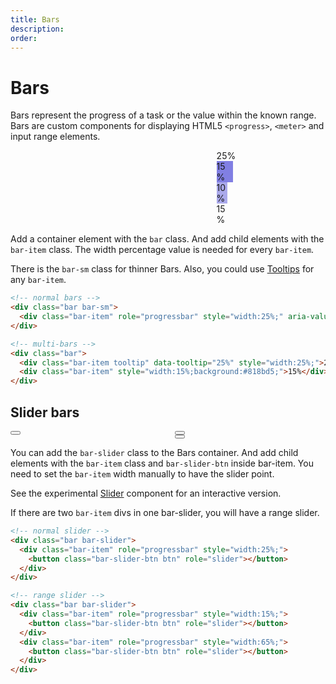 ```yaml
---
title: Bars
description: 
order: 
---
```


# Bars

Bars represent the progress of a task or the value within the known range. Bars are custom components for displaying HTML5 `<progress>`, `<meter>` and input range elements.

<ClientOnly>
<div class="vp-raw docs-demo columns">
  <div class="column col-8 col-xs-12">
    <div class="bar bar-sm">
      <div class="bar-item tooltip" data-tooltip="25%" role="progressbar" style="width:25%;"></div>
    </div>
  </div>
  <div class="column col-8 col-xs-12">
    <div class="bar">
      <div class="bar-item tooltip" data-tooltip="50%" role="progressbar" style="width:50%;"></div>
    </div>
  </div>
  <div class="column col-8 col-xs-12">
    <div class="bar">
      <div class="bar-item tooltip" data-tooltip="25%" role="progressbar" style="width:25%;">25%</div>
      <div class="bar-item tooltip" data-tooltip="15%" role="progressbar" style="width:15%;background:#817fe3;">15%</div>
      <div class="bar-item tooltip" data-tooltip="10%" role="progressbar" style="width:10%;background:#aaa9eb;">10%</div>
      <div class="bar-item tooltip" data-tooltip="15%" role="progressbar" style="width:15%;">15%</div>
    </div>
  </div>
</div>
</ClientOnly>

Add a container element with the `bar` class. And add child elements with the `bar-item` class. The width percentage value is needed for every `bar-item`.

There is the `bar-sm` class for thinner Bars. Also, you could use [Tooltips](#tooltips) for any `bar-item`.

```html
<!-- normal bars -->
<div class="bar bar-sm">
  <div class="bar-item" role="progressbar" style="width:25%;" aria-valuenow="25" aria-valuemin="0" aria-valuemax="100"></div>
</div>

<!-- multi-bars -->
<div class="bar">
  <div class="bar-item tooltip" data-tooltip="25%" style="width:25%;">25%</div>
  <div class="bar-item" style="width:15%;background:#818bd5;">15%</div>
</div>
```

## Slider bars

<ClientOnly>
<div class="vp-raw docs-demo columns">
  <div class="column col-8 col-xs-12">
    <div class="bar bar-slider">
      <div class="bar-item" role="progressbar" style="width:50%;">
        <button class="bar-slider-btn btn tooltip" data-tooltip="50%" role="slider"></button>
      </div>
    </div>
  </div>
  <div class="column col-8 col-xs-12">
    <div class="bar bar-slider">
      <div class="bar-item" role="progressbar" style="width:15%;">
        <button class="bar-slider-btn btn tooltip" data-tooltip="25%" role="slider"></button>
      </div>
      <div class="bar-item" role="progressbar" style="width:65%;">
        <button class="bar-slider-btn btn tooltip" data-tooltip="65%" role="slider"></button>
      </div>
    </div>
  </div>
</div>
</ClientOnly>

You can add the `bar-slider` class to the Bars container. And add child elements with the `bar-item` class and `bar-slider-btn` inside bar-item. You need to set the `bar-item` width manually to have the slider point.

See the experimental [Slider](../experimentals/sliders.md) component for an interactive version.

If there are two `bar-item` divs in one bar-slider, you will have a range slider.

```html
<!-- normal slider -->
<div class="bar bar-slider">
  <div class="bar-item" role="progressbar" style="width:25%;">
    <button class="bar-slider-btn btn" role="slider"></button>
  </div>
</div>

<!-- range slider -->
<div class="bar bar-slider">
  <div class="bar-item" role="progressbar" style="width:15%;">
    <button class="bar-slider-btn btn" role="slider"></button>
  </div>
  <div class="bar-item" role="progressbar" style="width:65%;">
    <button class="bar-slider-btn btn" role="slider"></button>
  </div>
</div>
```

<!-- @see https://github.com/spectre-org/spectre-docs/issues/17 -->

